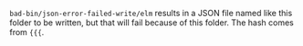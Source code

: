 `bad-bin/json-error-failed-write/elm` results in a JSON file named like this folder to be written,
but that will fail because of this folder. The hash comes from `{{{`.
